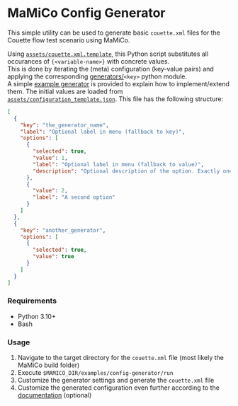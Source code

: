 # MaMiCo Config Generator
This simple utility can be used to generate basic `couette.xml` files for the Couette flow test scenario using MaMiCo.

Using [`assets/couette.xml.template`](./assets/couette.xml.template), this Python script substitutes all occurances of `{<variable-name>}` with concrete values.  
This is done by iterating the (meta) configuration (key-value pairs) and applying the corresponding [generators/](./src/generators/)`<key>` python module.  
A simple [example generator](./src/generators/example.py) is provided to explain how to implement/extend them.
The initial values are loaded from [`assets/configuration_template.json`](./assets/configuration_template.json).
This file has the following structure:
```json
[
  {
    "key": "the_generator_name",
    "label": "Optional label in menu (fallback to key)",
    "options": [
      {
        "selected": true,
        "value": 1,
        "label": "Optional label in menu (fallback to value)",
        "description": "Optional description of the option. Exactly one option must be pre-selected!"
      },
      {
        "value": 2,
        "label": "A second option"
      }
    ]
  },
  {
    "key": "another_generator",
    "options": [
      {
        "selected": true,
        "value": true
      }
    ]
  }
]
```

### Requirements
- Python 3.10+
- Bash

### Usage
1. Navigate to the target directory for the `couette.xml` file (most likely the MaMiCo build folder)
2. Execute `$MAMICO_DIR/examples/config-generator/run`
3. Customize the generator settings and generate the `couette.xml` file
3. Customize the generated configuration even further according to the [documentation](https://github.com/HSU-HPC/MaMiCo/wiki/couette.xml) (optional)
